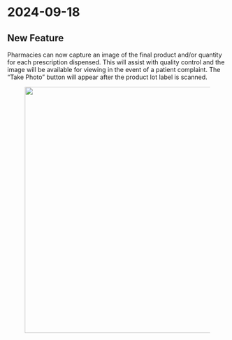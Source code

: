 # 2024-09-18

## New Feature

Pharmacies can now capture an image of the final product and/or quantity for each prescription dispensed. This will assist with quality control and the image will be available for viewing in the event of a patient complaint. The “Take Photo” button will appear after the product lot label is scanned.

<figure><img src="../.gitbook/assets/Screenshot 2024-09-17 at 8.42.48 AM.png" alt="" width="563"><figcaption></figcaption></figure>

